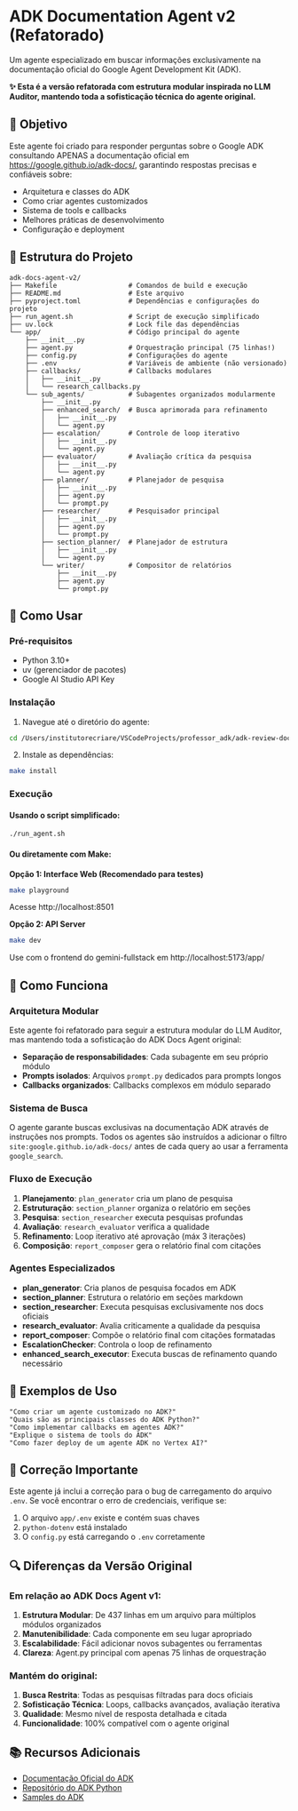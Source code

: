 # ADK Documentation Agent v2 (Refatorado)

Um agente especializado em buscar informações exclusivamente na documentação oficial do Google Agent Development Kit (ADK).

**✨ Esta é a versão refatorada com estrutura modular inspirada no LLM Auditor, mantendo toda a sofisticação técnica do agente original.**

## 🎯 Objetivo

Este agente foi criado para responder perguntas sobre o Google ADK consultando APENAS a documentação oficial em https://google.github.io/adk-docs/, garantindo respostas precisas e confiáveis sobre:

- Arquitetura e classes do ADK
- Como criar agentes customizados
- Sistema de tools e callbacks
- Melhores práticas de desenvolvimento
- Configuração e deployment

## 📁 Estrutura do Projeto

```
adk-docs-agent-v2/
├── Makefile                  # Comandos de build e execução
├── README.md                 # Este arquivo
├── pyproject.toml            # Dependências e configurações do projeto
├── run_agent.sh              # Script de execução simplificado
├── uv.lock                   # Lock file das dependências
└── app/                      # Código principal do agente
    ├── __init__.py
    ├── agent.py              # Orquestração principal (75 linhas!)
    ├── config.py             # Configurações do agente
    ├── .env                  # Variáveis de ambiente (não versionado)
    ├── callbacks/            # Callbacks modulares
    │   ├── __init__.py
    │   └── research_callbacks.py
    └── sub_agents/           # Subagentes organizados modularmente
        ├── __init__.py
        ├── enhanced_search/  # Busca aprimorada para refinamento
        │   ├── __init__.py
        │   └── agent.py
        ├── escalation/       # Controle de loop iterativo
        │   ├── __init__.py
        │   └── agent.py
        ├── evaluator/        # Avaliação crítica da pesquisa
        │   ├── __init__.py
        │   └── agent.py
        ├── planner/          # Planejador de pesquisa
        │   ├── __init__.py
        │   ├── agent.py
        │   └── prompt.py
        ├── researcher/       # Pesquisador principal
        │   ├── __init__.py
        │   ├── agent.py
        │   └── prompt.py
        ├── section_planner/  # Planejador de estrutura
        │   ├── __init__.py
        │   └── agent.py
        └── writer/           # Compositor de relatórios
            ├── __init__.py
            ├── agent.py
            └── prompt.py
```

## 🚀 Como Usar

### Pré-requisitos
- Python 3.10+
- uv (gerenciador de pacotes)
- Google AI Studio API Key

### Instalação

1. Navegue até o diretório do agente:
```bash
cd /Users/institutorecriare/VSCodeProjects/professor_adk/adk-review-docs
```

2. Instale as dependências:
```bash
make install
```

### Execução

#### Usando o script simplificado:
```bash
./run_agent.sh
```

#### Ou diretamente com Make:

**Opção 1: Interface Web (Recomendado para testes)**
```bash
make playground
```
Acesse http://localhost:8501

**Opção 2: API Server**
```bash
make dev
```
Use com o frontend do gemini-fullstack em http://localhost:5173/app/

## 🔧 Como Funciona

### Arquitetura Modular
Este agente foi refatorado para seguir a estrutura modular do LLM Auditor, mas mantendo toda a sofisticação do ADK Docs Agent original:

- **Separação de responsabilidades**: Cada subagente em seu próprio módulo
- **Prompts isolados**: Arquivos `prompt.py` dedicados para prompts longos
- **Callbacks organizados**: Callbacks complexos em módulo separado

### Sistema de Busca
O agente garante buscas exclusivas na documentação ADK através de instruções nos prompts. Todos os agentes são instruídos a adicionar o filtro `site:google.github.io/adk-docs/` antes de cada query ao usar a ferramenta `google_search`.

### Fluxo de Execução
1. **Planejamento**: `plan_generator` cria um plano de pesquisa
2. **Estruturação**: `section_planner` organiza o relatório em seções
3. **Pesquisa**: `section_researcher` executa pesquisas profundas
4. **Avaliação**: `research_evaluator` verifica a qualidade
5. **Refinamento**: Loop iterativo até aprovação (máx 3 iterações)
6. **Composição**: `report_composer` gera o relatório final com citações

### Agentes Especializados
- **plan_generator**: Cria planos de pesquisa focados em ADK
- **section_planner**: Estrutura o relatório em seções markdown
- **section_researcher**: Executa pesquisas exclusivamente nos docs oficiais
- **research_evaluator**: Avalia criticamente a qualidade da pesquisa
- **report_composer**: Compõe o relatório final com citações formatadas
- **EscalationChecker**: Controla o loop de refinamento
- **enhanced_search_executor**: Executa buscas de refinamento quando necessário

## 📝 Exemplos de Uso

```
"Como criar um agente customizado no ADK?"
"Quais são as principais classes do ADK Python?"
"Como implementar callbacks em agentes ADK?"
"Explique o sistema de tools do ADK"
"Como fazer deploy de um agente ADK no Vertex AI?"
```

## 🐛 Correção Importante

Este agente já inclui a correção para o bug de carregamento do arquivo `.env`. Se você encontrar o erro de credenciais, verifique se:
1. O arquivo `app/.env` existe e contém suas chaves
2. `python-dotenv` está instalado
3. O `config.py` está carregando o `.env` corretamente

## 🔍 Diferenças da Versão Original

### Em relação ao ADK Docs Agent v1:
1. **Estrutura Modular**: De 437 linhas em um arquivo para múltiplos módulos organizados
2. **Manutenibilidade**: Cada componente em seu lugar apropriado
3. **Escalabilidade**: Fácil adicionar novos subagentes ou ferramentas
4. **Clareza**: Agent.py principal com apenas 75 linhas de orquestração

### Mantém do original:
1. **Busca Restrita**: Todas as pesquisas filtradas para docs oficiais
2. **Sofisticação Técnica**: Loops, callbacks avançados, avaliação iterativa
3. **Qualidade**: Mesmo nível de resposta detalhada e citada
4. **Funcionalidade**: 100% compatível com o agente original

## 📚 Recursos Adicionais

- [Documentação Oficial do ADK](https://google.github.io/adk-docs/)
- [Repositório do ADK Python](https://github.com/google/adk-python)
- [Samples do ADK](https://github.com/google/adk-samples)